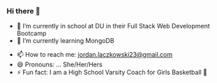### Hi there 👋

<!--
**JordanLaczkowski/JordanLaczkowski** is a ✨ _special_ ✨ repository because its `README.md` (this file) appears on your GitHub profile.

Here are some ideas to get you started:-->

- 🔭 I’m currently in school at DU in their Full Stack Web Development Bootcamp
- 🌱 I’m currently learning MongoDB
<!-- - 👯 I’m looking to collaborate on ...--> 
<!-- - 🤔 I’m looking for help with ...--> 
<!-- - 💬 Ask me about ...--> 
- 📫 How to reach me: jordan.laczkowski23@gmail.com
- 😄 Pronouns: ... She/Her/Hers
- ⚡ Fun fact: I am a High School Varsity Coach for Girls Basketball 🏀

